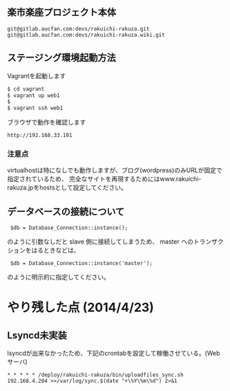 
## 楽市楽座プロジェクト本体

```
git@gitlab.aucfan.com:devs/rakuichi-rakuza.git
git@gitlab.aucfan.com:devs/rakuichi-rakuza.wiki.git
```

## ステージング環境起動方法

Vagrantを起動します

```sh
$ cd vagrant
$ vagrant up web1
$
$ vagrant ssh web1
```

ブラウザで動作を確認します

```
http://192.168.33.101
```

### 注意点
virtualhostは特になしでも動作しますが、ブログ(wordpress)のみURLが固定で指定されているため、
完全なサイトを再現するためにはwww.rakuichi-rakuza.jpをhostsとして設定してください。


## データベースの接続について

```
 $db = Database_Connection::instance();
```

のように引数なしだと slave 側に接続してしまうため、
master へのトランザクションをはるときなどは、

```
 $db = Database_Connection::instance('master');
```

のように明示的に指定してください。




# やり残した点 (2014/4/23)

## Lsyncd未実装

lsyncdが出来なかったため、下記のcrontabを設定して稼働させている。(Webサーバ)

```
* * * * * /deploy/rakuichi-rakuza/bin/uploadfiles_sync.sh 192.168.4.204 >>/var/log/sync.$(date "+\%Y\%m\%d") 2>&1
```

